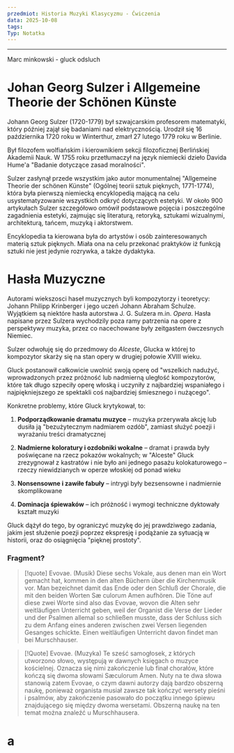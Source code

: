 ```yaml
---
przedmiot: Historia Muzyki Klasycyzmu - Ćwiczenia
data: 2025-10-08
tags:
Typ: Notatka
---
```

---
Marc minkowski - gluck odsluch
# Johan Georg Sulzer i  Allgemeine Theorie der Schönen Künste
Johann Georg Sulzer (1720-1779) był szwajcarskim profesorem matematyki, który później zajął się badaniami nad elektrycznością. Urodził się 16 października 1720 roku w Winterthur, zmarł 27 lutego 1779 roku w Berlinie.

Był filozofem wolfiańskim i kierownikiem sekcji filozoficznej Berlińskiej Akademii Nauk. W 1755 roku przetłumaczył na język niemiecki dzieło Davida Hume'a "Badanie dotyczące zasad moralności".

Sulzer zasłynął przede wszystkim jako autor monumentalnej "Allgemeine Theorie der schönen Künste" (Ogólnej teorii sztuk pięknych, 1771-1774), która była pierwszą niemiecką encyklopedią mającą na celu usystematyzowanie wszystkich odkryć dotyczących estetyki. W około 900 artykułach Sulzer szczegółowo omówił podstawowe pojęcia i poszczególne zagadnienia estetyki, zajmując się literaturą, retoryką, sztukami wizualnymi, architekturą, tańcem, muzyką i aktorstwem.

Encyklopedia ta kierowana była do artystów i osób zainteresowanych materią sztuk pięknych. Miała ona na celu przekonać praktyków iż funkcją sztuki nie jest jedynie rozrywka, a także dydaktyka.
# Hasła Muzyczne

Autorami wiekszosci haseł muzycznych byli kompozytorzy i teoretycy: Johann Philipp Krinberger i jego uczeń Johann Abraham Schulze. Wyjątkiem są niektóre hasła autorstwa J. G. Sulzera m.in. *Opera*. Hasła napisane przez Sulzera wychodzily poza ramy patrzenia na opere z perspektywy muzyka, przez co nacechowane były zeitgastem ówczesnych Niemiec.

Sulzer odwołuję się do przedmowy do *Alceste*, Glucka w której to kompozytor skarży się na stan opery w drugiej połowie XVIII wieku.

Gluck postanowił całkowicie uwolnić swoją operę od "wszelkich nadużyć, wprowadzonych przez próżność lub nadmierną uległość kompozytorów, które tak długo szpeciły operę włoską i uczyniły z najbardziej wspaniałego i najpiękniejszego ze spektakli coś najbardziej śmiesznego i nużącego".

Konkretne problemy, które Gluck krytykował, to:

1. **Podporządkowanie dramatu muzyce** – muzyka przerywała akcję lub dusiła ją "bezużytecznym nadmiarem ozdób", zamiast służyć poezji i wyrażaniu treści dramatycznej

2. **Nadmierne koloratury i ozdobniki wokalne** – dramat i prawda były poświęcane na rzecz pokazów wokalnych; w "Alceste" Gluck zrezygnował z kastratów i nie było ani jednego pasażu kolokaturowego – rzeczy niewidzianych w operze włoskiej od ponad wieku

3. **Nonsensowne i zawiłe fabuły** – intrygi były bezsensowne i nadmiernie skomplikowane

4. **Dominacja śpiewaków** – ich próżność i wymogi techniczne dyktowały kształt muzyki

Gluck dążył do tego, by ograniczyć muzykę do jej prawdziwego zadania, jakim jest służenie poezji poprzez ekspresję i podążanie za sytuacją w historii, oraz do osiągnięcia "pięknej prostoty".


### Fragment?
> [!quote] Evovae. (Musik) Diese sechs Vokale, aus denen man ein Wort gemacht hat, kommen in den alten Büchern über die Kirchenmusik vor. Man bezeichnet damit das Ende oder den Schluß der Chorale, die mit den beiden Worten Sæ culorum Amen aufhören. Die Töne auf diese zwei Worte sind also das Evovae, wovon die Alten sehr weitläufigen Unterricht geben, weil der Organist die Verse der Lieder und der Psalmen allemal so schließen musste, dass der Schluss sich zu dem Anfang eines anderen zwischen zwei Versen liegenden Gesanges schickte. Einen weitläufigen Unterricht davon findet man bei Murschhauser.

> [!Quote] Evovae. (Muzyka) Te sześć samogłosek, z których utworzono słowo, występują w dawnych księgach o muzyce kościelnej. Oznacza się nimi zakończenie lub finał chorałów, które kończą się dwoma słowami Sæculorum Amen. Nuty na te dwa słowa stanowią zatem Evovae, o czym dawni autorzy dają bardzo obszerną naukę, ponieważ organista musiał zawsze tak kończyć wersety pieśni i psalmów, aby zakończenie pasowało do początku innego śpiewu znajdującego się między dwoma wersetami. Obszerną naukę na ten temat można znaleźć u Murschhausera.


# a